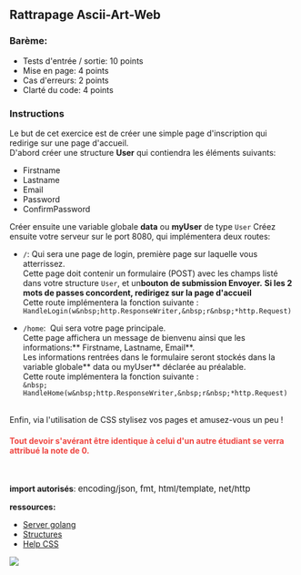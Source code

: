 ## Rattrapage Ascii-Art-Web

### Barème:
- Tests d'entrée / sortie: 10 points
- Mise en page: 4 points
- Cas d'erreurs: 2 points
- Clarté du code: 4 points

### Instructions
Le but de cet exercice est de créer une simple page d'inscription qui redirige sur une page d'accueil.<br>D'abord créer une structure **User** qui contiendra les éléments suivants:

- Firstname
- Lastname
- Email
- Password
- ConfirmPassword

Créer ensuite une variable globale **data** ou **myUser** de type `User`
Créez ensuite votre serveur sur le port 8080, qui implémentera deux routes:

- `/`: Qui sera une page de login, première page sur laquelle vous atterrissez.<br>
        Cette page doit contenir un formulaire (POST) avec les champs listé dans votre structure `User`, et un**bouton de submission Envoyer.** **Si les 2 mots de passes concordent, redirigez sur la page d'accueil**<br>
        Cette route implémentera la fonction suivante :<br>
        ```HandleLogin(w&nbsp;http.ResponseWriter,&nbsp;r&nbsp;*http.Request)```

- `/home`:&nbsp; Qui sera votre page principale.<br>
Cette page affichera un message de bienvenu ainsi que les informations:** Firstname, Lastname, Email**.<br>
Les informations rentrées dans le formulaire seront stockés dans la variable globale** data ou myUser** déclarée au préalable.<br>
Cette route implémentera la fonction suivante :<br>
`&nbsp; HandleHome(w&nbsp;http.ResponseWriter,&nbsp;r&nbsp;*http.Request)`

<br>
Enfin, via l'utilisation de CSS stylisez vos pages et amusez-vous un peu !
<h4><span class="" style="color: rgb(239, 69, 64);"><b>Tout devoir s'avérant être identique à celui d'un autre étudiant se verra attribué la note de 0.</b></span></h4><br>

**import autorisés**: <span style="font-size: 0.9375rem;">encoding/json,&nbsp;</span><span style="font-size: 0.9375rem;">fmt,&nbsp;<span style="font-size: 0.9375rem;">html/template,&nbsp;</span><span style="font-size: 0.9375rem;">net/http</span>

**ressources:&nbsp;**
- <a href="https://gowebexamples.com/http-server/" target="_blank">Server golang</a>
- <a href="https://git.ytrack.learn.ynov.com/ERUAUD/playground/src/branch/master/go/structures/main.go">Structures</a>
- <a href="https://www.w3schools.com/Css/default.asp">Help CSS</a>

![](https://i.imgur.com/SDcTd8A.gif)

<!-- <video controls="true"><source src="https://auvencecom-my.sharepoint.com/:v:/g/personal/v_riamon_ynov_com/ETCFu5vhTpxCgunSBIGcQ0sBpX9M3hM32Gba9Lva2GrCtA?e=aLXsEC">https://auvencecom-my.sharepoint.com/:v:/g/personal/v_riamon_ynov_com/ETCFu5vhTpxCgunSBIGcQ0sBpX9M3hM32Gba9Lva2GrCtA?e=aLXsEC</video>&nbsp;<br><p></p> -->